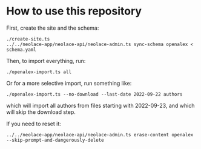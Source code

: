 # How to use this repository

First, create the site and the schema:

```
./create-site.ts
../../neolace-app/neolace-api/neolace-admin.ts sync-schema openalex < schema.yaml
```

Then, to import everything, run:

```
./openalex-import.ts all
```

Or for a more selective import, run something like:

```
./openalex-import.ts --no-download --last-date 2022-09-22 authors
```

which will import all authors from files starting with 2022-09-23, and which will skip the download step.

If you need to reset it:

```
../../neolace-app/neolace-api/neolace-admin.ts erase-content openalex --skip-prompt-and-dangerously-delete
```
